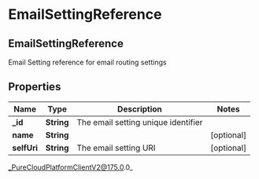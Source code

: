 # EmailSettingReference

## EmailSettingReference
Email Setting reference for email routing settings

## Properties

|Name | Type | Description | Notes|
|------------ | ------------- | ------------- | -------------|
| **_id** | **String** | The email setting unique identifier | |
| **name** | **String** |  | [optional] |
| **selfUri** | **String** | The email setting URI | [optional] |



_PureCloudPlatformClientV2@175.0.0_
